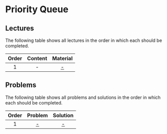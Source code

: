 # Priority Queue

## Lectures

The following table shows all lectures in the order in which each should be completed.

| Order | Content | Material |
|:---:|:---:|:---:|
| 1 | - | [-]() |

## Problems

The following table shows all problems and solutions in the order in which each should be completed.

| Order | Problem | Solution |
|:---:|:---:|:---:|
| 1 | [-]() | [-]() |